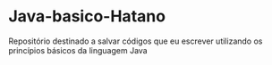 # Java-basico-Hatano
Repositório destinado a salvar códigos que eu escrever utilizando os princípios básicos da linguagem Java
